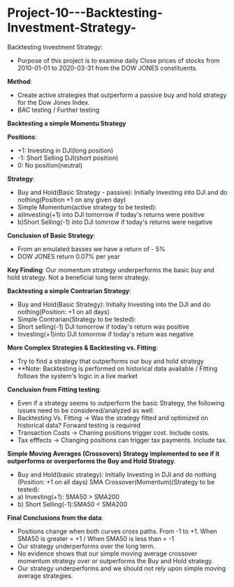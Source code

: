 # Project-10---Backtesting-Investment-Strategy-

Backtesting Investment Strategy:
- Purpose of this project is to examine daily Close prices of stocks from 2010-01-01 to 2020-03-31 from the DOW JONES constituents. 

__Method__:
- Create active strategies that outperform a passive buy and hold strategy for the Dow Jones Index.
- BAC testing / Further testing

__Backtesting a simple Momentu Strategy__

__Positions__:
- +1: Investing in DJl(long position)
- -1: Short Selling DJl(short position)
- 0: No position(neutral)

__Strategy__:
- Buy and Hold(Basic Strategy - passive): Initially Investing into DJl and do nothing(Position +1 on any given day)
- Simple Momentum(active strategy to be tested):
- a)Investing(+1) into DJl tomorrow if today's returns were positive
- b)Short Selling(-1) into DJl tomrrow if today's returns were negative


__Conclusion of Basic Strategy__:

- From an emulated basses we have a return of - 5%
- DOW JONES return 0.07% per year

__Key Finding__:
Our momentum strategy underperforms the basic buy and hold strategy. Not a beneficial long term strategy.


__Backtesting a simple Contrarian Strategy__:

- Buy and Hold(Basic Strategy): Initially Investing into the DJI and do nothing(Position: +1 on all days)
- Simple Contrarian(Strategy to be tested):
- Short selling(-1) DJI tomorrow if today's return was positive
- Investing(+1)into DJI tomorrow if today's return was negative


__More Complex Strategies & Backtesting vs. Fitting__:
- Try to find a strategy that outperforms our buy and hold strategy
- **Note: Backtesting is performed on historical data available / Fitting follows the system's logic in a live market

__Conclusion from Fitting testing__:

- Even if a strategy seems to outperform the basic Strategy, the following issues need to be considered/analyzed as well:
- Backtesting Vs. Fitting -> Was the strategy fitted and optimized on historical data? Forward testing is required
- Transaction Costs -> Chaning positions trigger cost. Include costs.
- Tax efffects -> Changing positions can trigger tax payments. Include tax.


__Simple Moving Averages (Crossovers) Strategy implemented to see if it outperforms or overperforms the Buy and Hold Strategy__.

- Buy and Hold(basic strategy): Initially Investing in DJI and do nothing (Position: +1 on all days) SMA Crossover(Momentum)(Strategy to be tested):
- a) Investing(+1): SMA50 > SMA200
- b) Short Selling(-1):SMA50 < SMA200 

__Final Conclusions from the data__:
- Positions change when both curves cross paths. From -1 to +1. When SMA50 is greater = +1 / When SMA50 is less than = -1
- Our strategy underperforms over the long term.
- No evidence shows that our simple moving average crossover momentum strategy over or outperforms the Buy and Hold strategy.
- Our strategy underperforms and we should not rely upon simple moving average strategies.

